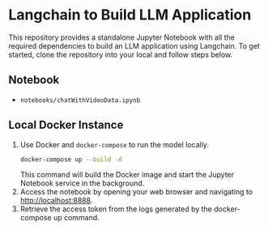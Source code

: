 # Langchain to Build LLM Application

This repository provides a standalone Jupyter Notebook with all the required dependencies to build an LLM application using Langchain. To get started, clone the repository into your local and follow steps below.

## Notebook
- `notebooks/chatWithVideoData.ipynb`

## Local Docker Instance
1. Use Docker and `docker-compose` to run the model locally.
   ```bash
   docker-compose up --build -d
   ```
   This command will build the Docker image and start the Jupyter Notebook service in the background.
2. Access the notebook by opening your web browser and navigating to [http://localhost:8888](http://localhost:8888).
3. Retrieve the access token from the logs generated by the docker-compose up command.
